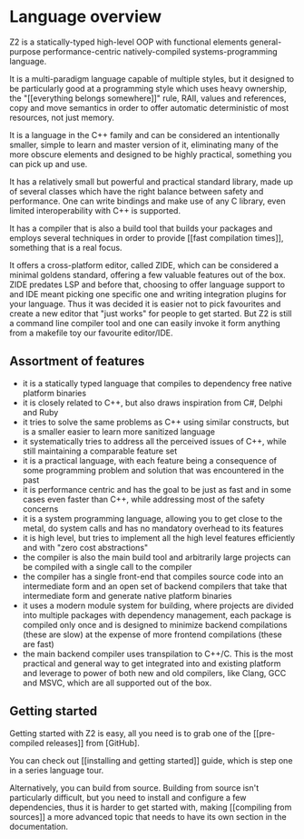 # Language overview

Z2 is a statically-typed high-level OOP with functional elements general-purpose performance-centric natively-compiled systems-programming language.

It is a multi-paradigm language capable of multiple styles, but it designed to be particularly good at a programming style which uses heavy ownership, the "[[everything belongs somewhere]]" rule, RAII, values and references, copy and move semantics in order to offer automatic deterministic of most resources, not just memory.

It is a language in the C++ family and can be considered an intentionally smaller, simple to learn and master version of it, eliminating many of the more obscure elements and designed to be highly practical, something you can pick up and use.

It has a relatively small but powerful and practical standard library, made up of several classes which have the right balance between safety and performance. One can write bindings and make use of any C library, even limited interoperability with C++ is supported.

It has a compiler that is also a build tool that builds your packages and employs several techniques in order to provide [[fast compilation times]], something that is a real focus.

It offers a cross-platform editor, called ZIDE, which can be considered a minimal goldens standard, offering a few valuable features out of the box. ZIDE predates LSP and before that, choosing to offer language support to and IDE meant picking one specific one and writing integration plugins for your language. Thus it was decided it is easier not to pick favourites and create a new editor that "just works" for people to get started. But Z2 is still  a command line compiler tool and one can easily invoke it form anything from a makefile toy our favourite editor/IDE.

## Assortment of features

- it is a statically typed language that compiles to dependency free native platform binaries
- it is closely related to C++, but also draws inspiration from C#, Delphi and Ruby
- it tries to solve the same problems as C++ using similar constructs, but is a smaller easier to learn more sanitized language
- it systematically tries to address all the perceived issues of C++, while still maintaining a comparable feature set
- it is a practical language, with each feature being a consequence of some programming problem and solution that was encountered in the past
- it is performance centric and has the goal to be just as fast and in some cases even faster than C++, while addressing most of the safety concerns
- it is a system programming language, allowing you to get close to the metal, do system calls and has no mandatory overhead to its features
- it is high level, but tries to implement all the high level features efficiently and with "zero cost abstractions"
- the compiler is also the main build tool and arbitrarily large projects can be compiled with a single call to the compiler
- the compiler has a single front-end that compiles source code into an intermediate form and an open set of backend compilers that take that intermediate form and generate native platform binaries
- it uses a modern module system for building, where projects are divided into multiple packages with dependency management, each package is compiled only once and is designed to minimize backend compilations (these are slow) at the expense of more frontend compilations (these are fast)
- the main backend compiler uses transpilation to C++/C. This is the most practical and general way to get integrated into and existing platform and leverage to power of both new and old compilers, like Clang, GCC and MSVC, which are all supported out of the box.

## Getting started

Getting started with Z2 is easy, all you need is to grab one of the [[pre-compiled releases]] from [GitHub].

You can check out [[installing and getting started]] guide, which is step one in a series language tour.

Alternatively, you can build from source. Building from source isn't particularly difficult, but you need to install and configure a few dependencies, thus it is harder to get started with, making [[compiling from sources]] a more advanced topic that needs to have its own section in the documentation.



